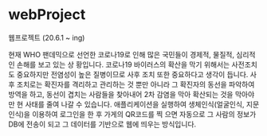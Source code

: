 # webProject
웹프로젝트 (20.6.1 ~ ing)

현재 WHO 팬데믹으로 선언한 코로나19로 인해 많은 국민들이 경제적, 물질적, 심리적인 손해를 보고 있는 상	황입니다. 코로나19 바이러스의 확산을 막기 위해서는 사전조치도 중요하지만 전염성이 높은 질병이므로 사후 조치 또한 중요하다고 생각이 듭니다. 사후 조치로는 확진자를 격리하고 관리하는 것 뿐만 아니라 그 확진자의 	동선을 파악하여 방역을 하고, 동선이 겹치는 사람들을 찾아내어 2차 감염을 막아 확산되는 것을 막아야만 현 사태를 줄여 나갈 수 있습니다.
 애플리케이션을 실행하여 생체인식(얼굴인식, 지문인식)을 이용하여 로그인을 한 후 가게의 QR코드를 찍	으면 자동으로 그 사람의 정보가 DB에 전송이 되고 그 데이터를 기반으로 웹에 띄우는 방식입니다.
